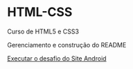 # HTML-CSS
 Curso de HTML5 e CSS3

Gerenciamento e construção do README

<a href = https://tuliooarauj.github.io/projeto-android target="_blank" rel="external"> Executar o desafio do Site Android</a>
